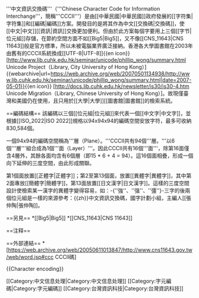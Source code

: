 '''中文資訊交換碼'''（'''Chinese Character Code for Information Interchange'''，簡稱'''CCCII'''）是由[[中華民國|中華民國]]政府發展的[[字符集|字符集]]和[[編碼|編碼]]方案。開發目的是將其作為中文[[交換碼|交換碼]]，使[[中文|中文]][[資訊|資訊]]交換更加便利。但由於此方案每個字要用上三個[[字节|位元組]]存儲，在節約空間方面不如[[Big5|Big5]]，又不像[[CNS_11643|CNS 11643]]般是官方標準，所以未被電腦業界廣泛接納。香港各大學圖書館在2003年由舊有的CCCII系統換成[[UTF-8|UTF-8]]<ref>{{en icon}} [http://www.lib.cuhk.edu.hk/seminar/unicode/phillip_wong/summary.html Unicode Project（Library, City University of Hong Kong）] {{webarchive|url=https://web.archive.org/web/20070501134938/http://www.lib.cuhk.edu.hk/seminar/unicode/phillip_wong/summary.html|date=2007-05-01}}</ref><ref>{{en icon}} [http://docs.lib.cuhk.edu.hk/newsletter/is30/is30-4.htm Unicode Migration（Library, Chinese University of Hong Kong）]</ref>。故現僅臺灣和美國仍在使用，且只用於[[大學|大學]][[圖書館|圖書館]]的檢索系統。

==編碼結構==
該編碼以三個[[位元組|位元組]]來代表一個[[中文字|中文字]]，並根據[[ISO_2022|ISO 2022]]規格以94x94x94的編碼空間安放字符，最多可收納830,584個。

一個94x94的編碼空間稱為'''層（Plane）。'''CCCII共有94個'''層。'''以6個'''層'''組合成為1個'''面（Layer）'''。因此CCCII共有16個'''面'''，除第16面僅含4層外，其餘各面均含有6個層（即15 * 6 + 4 = 94）。這16個面相疊，形成一個向下延伸的三度空間，由此形成關聯。

第1個面放置[[正體字|正體字]]；第2至第13個面，放置[[異體字|異體字]]，其中第2面專放[[簡體字|簡體字]]，第13面放置[[日文漢字|日文漢字]]。這樣的三度空間設計使檢索某一漢字的異體字變得容易，如：-{''強''、''强''、''彊''}-三字的後兩個位元組是一樣的<ref>來源參考：{{zh}}中文資訊交換碼，國字計劃小組，主編人[[張仲陶|張仲陶]]</ref>。

==另見==
*[[Big5|Big5]]
*[[CNS_11643|CNS 11643]]

==注释==
<references />

==外部連結==
*[https://web.archive.org/web/20050611013847/http://www.cns11643.gov.tw/web/word.jsp#ccc CCCII碼]

{{Character encoding}}

[[Category:中文信息处理|Category:中文信息处理]]
[[Category:字元編碼|Category:字元編碼]]
[[Category:台灣資訊科技|Category:台灣資訊科技]]